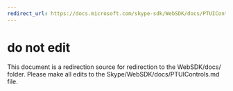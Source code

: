 ```yaml
---
redirect_url: https://docs.microsoft.com/skype-sdk/WebSDK/docs/PTUIControls
---
```

# do not edit
This document is a redirection source for redirection to the WebSDK/docs/ folder. Please make all edits to the Skype/WebSDK/docs/PTUIControls.md file.

